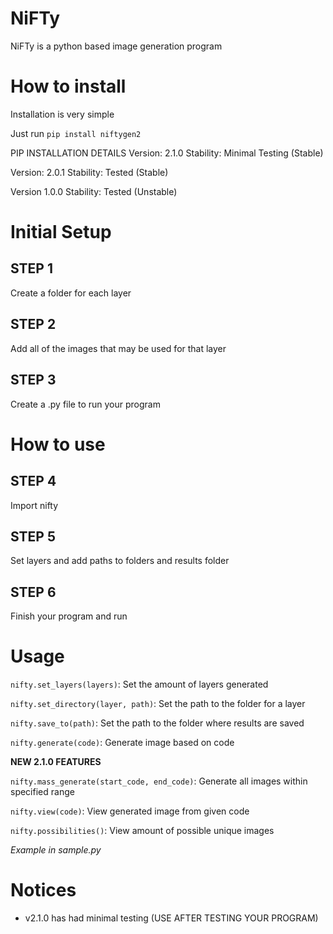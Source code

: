 # NiFTy
NiFTy is a python based image generation program

# How to install
Installation is very simple

Just run ``pip install niftygen2``

PIP INSTALLATION DETAILS
Version: 2.1.0
Stability: Minimal Testing (Stable)

Version: 2.0.1
Stability: Tested (Stable)

Version 1.0.0
Stability: Tested (Unstable)

# Initial Setup
STEP 1
-
Create a folder for each layer

STEP 2
-
Add all of the images that may be used for that layer

STEP 3
-
Create a .py file to run your program

# How to use
STEP 4
-
Import nifty

STEP 5
-
Set layers and add paths to folders and results folder

STEP 6
-
Finish your program and run

# Usage
``nifty.set_layers(layers)``: Set the amount of layers generated

``nifty.set_directory(layer, path)``: Set the path to the folder for a layer

``nifty.save_to(path)``: Set the path to the folder where results are saved

``nifty.generate(code)``: Generate image based on code

**NEW 2.1.0 FEATURES**

``nifty.mass_generate(start_code, end_code)``: Generate all images within specified range

``nifty.view(code)``: View generated image from given code

``nifty.possibilities()``: View amount of possible unique images

*Example in sample.py*

# Notices
- v2.1.0 has had minimal testing (USE AFTER TESTING YOUR PROGRAM)
